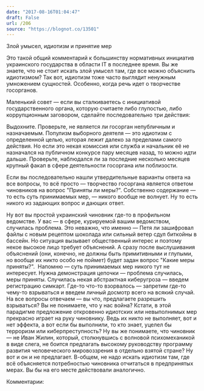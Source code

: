 ```yaml
---
date: "2017-08-16T01:04:47"
draft: False
url: /206
source: "https://blognot.co/13501"
---
```


Злой умысел, идиотизм и принятие мер

Это такой общий комментарий к большинству нормативных инициатив украинского государства в области IT в последнее время.
Вы же знаете, что не стоит искать злой умысел там, где все можно объяснить идиотизмом?
Так вот, идиотизм тоже часто выглядит ненужным умножением сущностей. Особенно, когда речь идет о творчестве госорганов.


Маленький совет — если вы сталкиваетесь с инициативой государственного органа, которую считаете либо глупостью, либо коррупционным заговором, сделайте последовательно три действия:

  Выдохните.
  Проверьте, не является ли госорган непубличным и назначаемым. Популизм выборного деятеля — это идиотизм с определенной целью, которая лежит далеко за пределами самого действия. Но если это некая комиссия или служба и начальник её не назначался на публичном конкурсе пару месяцев назад, то можно идти дальше.
  Проверьте, наблюдался ли за последние несколько месяцев крупный факап в сфере деятельности госоргана или поблизости.



Если вы последовательно нашли утвердительные варианты ответа на все вопросы, то всё просто — творчество госоргана является ответом чиновников на вопрос "Приняты ли меры?". Собственно содержание — то есть суть принимаемых мер, — никого вообще не волнует. Ну то есть никого из задающих вопрос и дающих ответ. 


Ну вот вы простой украинский чиновник где-то в профильном ведомстве. У вас — в сфере, курируемой вашим ведомством, случилась проблема. Это неважно, что именно — Петя ли зашифровал файлы с новым рецептом шоколада или сильный ветер сдул биткойны в бассейн. Но ситуация вызывает общественный интерес и поэтому некое высокое лицо требует объяснений. А сразу после выслушивания объяснений (они, конечно, не должны быть примитивными и глупыми, но вообще их никто особо не поймет) будет задан вопрос "Какие меры приняты?". 
Напомню — суть принимаемых мер никого тут не интересует. Нужна демонстрация цепочки — проблема случилась, меры приняты. Случилась некая абстрактная киберугроза — введем регистрацию симкарт. Где-то что-то взорвалось — запретим где-то чему-то взрываться и введем личный досмотр всего на всякий случай. На все вопросы отвечаем — вы что, предлагаете разрешить взрываться? Вы не понимаете, что у нас война?
Кстати, в этой парадигме предложение откровенно идиотских или невыполнимых мер прекрасно играет на руку чиновнику. Ведь их никто не выполняет, вот и нет эффекта, а вот если бы выполнили, то кто знает, уцелел бы терроризм или киберпреступность?
Ну вы же понимаете, что чиновник — не Иван Жилин, который, столкнувшись с волновой психомеханикой в виде слега, не боится предлагать высокому руководству программу развития человеческого мировоззрения в отдельно взятой стране? Ну вот и он и не предлагает.
В-общем, не надо искать идиотизм там, где всё объясняется потребностью чиновника отчитаться в предпринятых мерах. Вы бы на его месте действовали аналогично.

Комментарии:
